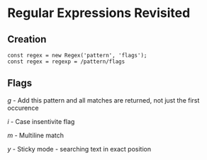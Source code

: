 #  Regular Expressions Revisited

## Creation

``` 
const regex = new Regex('pattern', 'flags');
const regex = regexp = /pattern/flags
```

## Flags
*g* - Add this pattern and all matches are returned, not just the first occurence

*i* - Case insentivite flag

*m* - Multiline match

*y* - Sticky mode - searching text in exact position